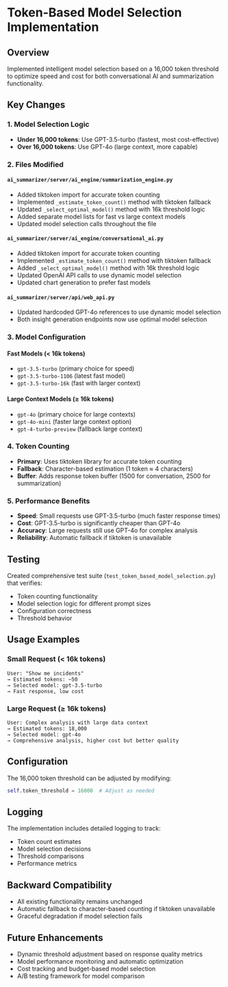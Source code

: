 # Token-Based Model Selection Implementation

## Overview
Implemented intelligent model selection based on a 16,000 token threshold to optimize speed and cost for both conversational AI and summarization functionality.

## Key Changes

### 1. Model Selection Logic
- **Under 16,000 tokens**: Use GPT-3.5-turbo (fastest, most cost-effective)
- **Over 16,000 tokens**: Use GPT-4o (large context, more capable)

### 2. Files Modified

#### `ai_summarizer/server/ai_engine/summarization_engine.py`
- Added tiktoken import for accurate token counting
- Implemented `_estimate_token_count()` method with tiktoken fallback
- Updated `_select_optimal_model()` method with 16k threshold logic
- Added separate model lists for fast vs large context models
- Updated model selection calls throughout the file

#### `ai_summarizer/server/ai_engine/conversational_ai.py`
- Added tiktoken import for accurate token counting
- Implemented `_estimate_token_count()` method with tiktoken fallback
- Added `_select_optimal_model()` method with 16k threshold logic
- Updated OpenAI API calls to use dynamic model selection
- Updated chart generation to prefer fast models

#### `ai_summarizer/server/api/web_api.py`
- Updated hardcoded GPT-4o references to use dynamic model selection
- Both insight generation endpoints now use optimal model selection

### 3. Model Configuration

#### Fast Models (< 16k tokens)
- `gpt-3.5-turbo` (primary choice for speed)
- `gpt-3.5-turbo-1106` (latest fast model)
- `gpt-3.5-turbo-16k` (fast with larger context)

#### Large Context Models (≥ 16k tokens)
- `gpt-4o` (primary choice for large contexts)
- `gpt-4o-mini` (faster large context option)
- `gpt-4-turbo-preview` (fallback large context)

### 4. Token Counting
- **Primary**: Uses tiktoken library for accurate token counting
- **Fallback**: Character-based estimation (1 token ≈ 4 characters)
- **Buffer**: Adds response token buffer (1500 for conversation, 2500 for summarization)

### 5. Performance Benefits
- **Speed**: Small requests use GPT-3.5-turbo (much faster response times)
- **Cost**: GPT-3.5-turbo is significantly cheaper than GPT-4o
- **Accuracy**: Large requests still use GPT-4o for complex analysis
- **Reliability**: Automatic fallback if tiktoken is unavailable

## Testing
Created comprehensive test suite (`test_token_based_model_selection.py`) that verifies:
- Token counting functionality
- Model selection logic for different prompt sizes
- Configuration correctness
- Threshold behavior

## Usage Examples

### Small Request (< 16k tokens)
```
User: "Show me incidents"
→ Estimated tokens: ~50
→ Selected model: gpt-3.5-turbo
→ Fast response, low cost
```

### Large Request (≥ 16k tokens)
```
User: Complex analysis with large data context
→ Estimated tokens: 18,000
→ Selected model: gpt-4o
→ Comprehensive analysis, higher cost but better quality
```

## Configuration
The 16,000 token threshold can be adjusted by modifying:
```python
self.token_threshold = 16000  # Adjust as needed
```

## Logging
The implementation includes detailed logging to track:
- Token count estimates
- Model selection decisions
- Threshold comparisons
- Performance metrics

## Backward Compatibility
- All existing functionality remains unchanged
- Automatic fallback to character-based counting if tiktoken unavailable
- Graceful degradation if model selection fails

## Future Enhancements
- Dynamic threshold adjustment based on response quality metrics
- Model performance monitoring and automatic optimization
- Cost tracking and budget-based model selection
- A/B testing framework for model comparison
